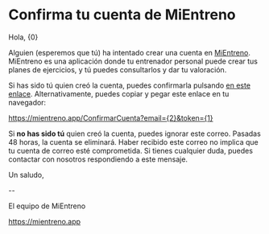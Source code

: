 # Confirma tu cuenta de MiEntreno

Hola, {0}

Alguien (esperemos que tú) ha intentado crear una cuenta en [MiEntreno](https://mientreno.app). MiEntreno es una aplicación donde tu entrenador personal puede crear tus planes de ejercicios, y tú puedes consultarlos y dar tu valoración.

Si has sido tú quien creó la cuenta, puedes confirmarla pulsando [en este enlace](https://mientreno.app/ConfirmarCuenta?email={2}&token={1}). Alternativamente, puedes copiar y pegar este enlace en tu navegador:

<https://mientreno.app/ConfirmarCuenta?email={2}&token={1}>

Si **no has sido tú** quien creó la cuenta, puedes ignorar este correo. Pasadas 48 horas, la cuenta se eliminará. Haber recibido este correo no implica que tu cuenta de correo esté comprometida. Si tienes cualquier duda, puedes contactar con nosotros respondiendo a este mensaje.

Un saludo,

--

El equipo de MiEntreno

<https://mientreno.app>
